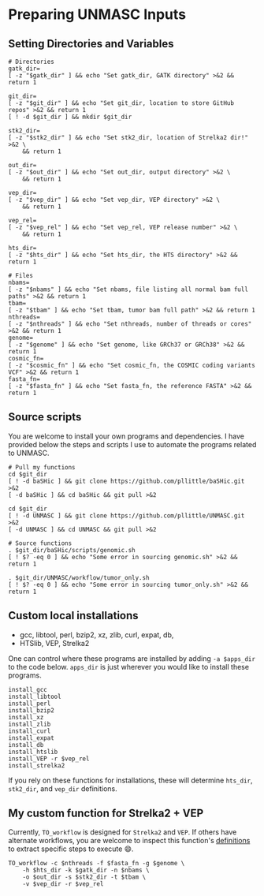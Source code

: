 # Preparing UNMASC Inputs

## Setting Directories and Variables

```Shell
# Directories
gatk_dir=
[ -z "$gatk_dir" ] && echo "Set gatk_dir, GATK directory" >&2 && return 1

git_dir=
[ -z "$git_dir" ] && echo "Set git_dir, location to store GitHub repos" >&2 && return 1
[ ! -d $git_dir ] && mkdir $git_dir

stk2_dir=
[ -z "$stk2_dir" ] && echo "Set stk2_dir, location of Strelka2 dir!" >&2 \
	&& return 1

out_dir=
[ -z "$out_dir" ] && echo "Set out_dir, output directory" >&2 \
	&& return 1

vep_dir=
[ -z "$vep_dir" ] && echo "Set vep_dir, VEP directory" >&2 \
	&& return 1

vep_rel=
[ -z "$vep_rel" ] && echo "Set vep_rel, VEP release number" >&2 \
	&& return 1

hts_dir=
[ -z "$hts_dir" ] && echo "Set hts_dir, the HTS directory" >&2 && return 1

# Files
nbams=
[ -z "$nbams" ] && echo "Set nbams, file listing all normal bam full paths" >&2 && return 1
tbam=
[ -z "$tbam" ] && echo "Set tbam, tumor bam full path" >&2 && return 1
nthreads=
[ -z "$nthreads" ] && echo "Set nthreads, number of threads or cores" >&2 && return 1
genome=
[ -z "$genome" ] && echo "Set genome, like GRCh37 or GRCh38" >&2 && return 1
cosmic_fn=
[ -z "$cosmic_fn" ] && echo "Set cosmic_fn, the COSMIC coding variants VCF" >&2 && return 1
fasta_fn=
[ -z "$fasta_fn" ] && echo "Set fasta_fn, the reference FASTA" >&2 && return 1

```

## Source scripts

You are welcome to install your own programs and dependencies. I have
provided below the steps and scripts I use to automate the programs 
related to UNMASC.

```Shell
# Pull my functions
cd $git_dir
[ ! -d baSHic ] && git clone https://github.com/pllittle/baSHic.git >&2
[ -d baSHic ] && cd baSHic && git pull >&2

cd $git_dir
[ ! -d UNMASC ] && git clone https://github.com/pllittle/UNMASC.git >&2
[ -d UNMASC ] && cd UNMASC && git pull >&2

# Source functions
. $git_dir/baSHic/scripts/genomic.sh
[ ! $? -eq 0 ] && echo "Some error in sourcing genomic.sh" >&2 && return 1

. $git_dir/UNMASC/workflow/tumor_only.sh
[ ! $? -eq 0 ] && echo "Some error in sourcing tumor_only.sh" >&2 && return 1

```

## Custom local installations

* gcc, libtool, perl, bzip2, xz, zlib, curl, expat, db,
* HTSlib, VEP, Strelka2

One can control where these programs are installed by adding `-a $apps_dir`
to the code below. `apps_dir` is just wherever you would like to install these programs.

```Shell
install_gcc
install_libtool
install_perl
install_bzip2
install_xz
install_zlib
install_curl
install_expat
install_db
install_htslib
install_VEP -r $vep_rel
install_strelka2

```

If you rely on these functions for installations, these will determine 
`hts_dir`, `stk2_dir`, and `vep_dir` definitions.

## My custom function for Strelka2 + VEP

Currently, `TO_workflow` is designed for `Strelka2` and `VEP`. If others have
alternate workflows, you are welcome to inspect this function's 
[definitions](https://github.com/pllittle/UNMASC/blob/main/workflow/tumor_only.sh)
to extract specific steps to execute :smile:.

```Shell
TO_workflow -c $nthreads -f $fasta_fn -g $genome \
	-h $hts_dir -k $gatk_dir -n $nbams \
	-o $out_dir -s $stk2_dir -t $tbam \
	-v $vep_dir -r $vep_rel

```